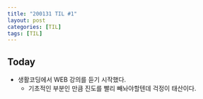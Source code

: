 ```yaml
---
title: "200131 TIL #1"
layout: post
categories: [TIL]
tags: [TIL]
---
```


## Today

- 생활코딩에서 WEB 강의를 듣기 시작했다.
  - 기초적인 부분인 만큼 진도를 빨리 빼놔야할텐데 걱정이 태산이다.
